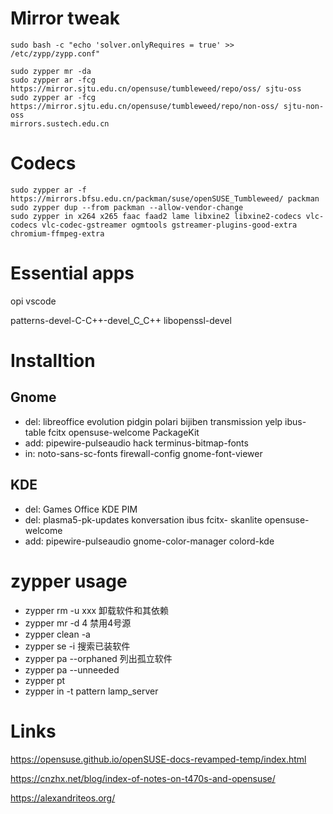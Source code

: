 # Mirror tweak

```shell
sudo bash -c "echo 'solver.onlyRequires = true' >> /etc/zypp/zypp.conf"

sudo zypper mr -da
sudo zypper ar -fcg https://mirror.sjtu.edu.cn/opensuse/tumbleweed/repo/oss/ sjtu-oss
sudo zypper ar -fcg https://mirror.sjtu.edu.cn/opensuse/tumbleweed/repo/non-oss/ sjtu-non-oss
mirrors.sustech.edu.cn
```

# Codecs

```shell
sudo zypper ar -f https://mirrors.bfsu.edu.cn/packman/suse/openSUSE_Tumbleweed/ packman
sudo zypper dup --from packman --allow-vendor-change
sudo zypper in x264 x265 faac faad2 lame libxine2 libxine2-codecs vlc-codecs vlc-codec-gstreamer ogmtools gstreamer-plugins-good-extra chromium-ffmpeg-extra
```

# Essential apps

opi vscode 

patterns-devel-C-C++-devel_C_C++ libopenssl-devel

# Installtion

## Gnome
- del: libreoffice evolution pidgin polari bijiben transmission yelp ibus-table fcitx opensuse-welcome PackageKit 
- add: pipewire-pulseaudio hack terminus-bitmap-fonts 
- in: noto-sans-sc-fonts firewall-config gnome-font-viewer

## KDE
- del: Games Office KDE PIM
- del: plasma5-pk-updates konversation ibus fcitx- skanlite opensuse-welcome
- add: pipewire-pulseaudio gnome-color-manager colord-kde

# zypper usage
- zypper rm -u xxx 卸载软件和其依赖
- zypper mr -d 4 禁用4号源
- zypper clean -a
- zypper se -i 搜索已装软件
- zypper pa --orphaned 列出孤立软件
- zypper pa --unneeded
- zypper pt
- zypper in -t pattern lamp_server

# Links

<https://opensuse.github.io/openSUSE-docs-revamped-temp/index.html>

<https://cnzhx.net/blog/index-of-notes-on-t470s-and-opensuse/>

<https://alexandriteos.org/>
